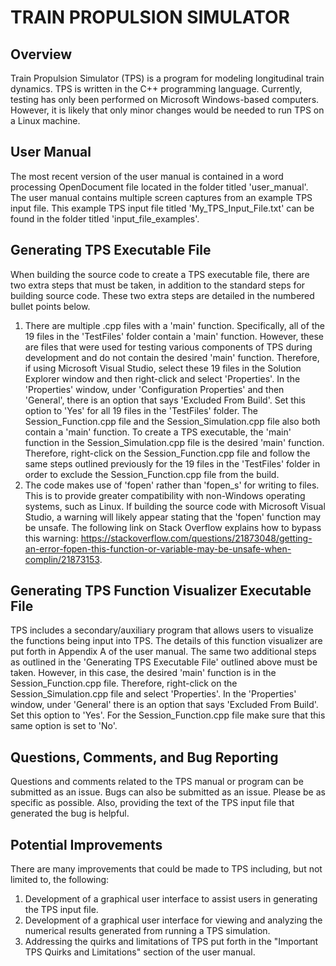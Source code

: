 # TRAIN PROPULSION SIMULATOR

## Overview
Train Propulsion Simulator (TPS) is a program for modeling longitudinal train dynamics.  TPS is written in the C++ programming language.  Currently, testing has only been performed on Microsoft Windows-based computers.  However, it is likely that only minor changes would be needed to run TPS on a Linux machine.

## User Manual
The most recent version of the user manual is contained in a word processing OpenDocument file located in the folder titled 'user_manual'.  The user manual contains multiple screen captures from an example TPS input file.  This example TPS input file titled 'My_TPS_Input_File.txt' can be found in the folder titled 'input_file_examples'.

## Generating TPS Executable File
When building the source code to create a TPS executable file, there are two extra steps that must be taken, in addition to the standard steps for building source code.  These two extra steps are detailed in the numbered bullet points below.
1. There are multiple .cpp files with a 'main' function.  Specifically, all of the 19 files in the 'TestFiles' folder contain a 'main' function. However, these are files that were used for testing various components of TPS during development and do not contain the desired 'main' function.  Therefore, if using Microsoft Visual Studio, select these 19 files in the Solution Explorer window and then right-click and select 'Properties'.  In the 'Properties' window, under 'Configuration Properties' and then 'General', there is an option that says 'Excluded From Build'.  Set this option to 'Yes' for all 19 files in the 'TestFiles' folder.  The Session_Function.cpp file and the Session_Simulation.cpp file also both contain a 'main' function.  To create a TPS executable, the 'main' function in the Session_Simulation.cpp file is the desired 'main' function.  Therefore, right-click on the Session_Function.cpp file and follow the same steps outlined previously for the 19 files in the 'TestFiles' folder in order to exclude the Session_Function.cpp file from the build.
2. The code makes use of 'fopen' rather than 'fopen_s' for writing to files.  This is to provide greater compatibility with non-Windows operating systems, such as Linux.  If building the source code with Microsoft Visual Studio, a warning will likely appear stating that the 'fopen' function may be unsafe.  The following link on Stack Overflow explains how to bypass this warning: https://stackoverflow.com/questions/21873048/getting-an-error-fopen-this-function-or-variable-may-be-unsafe-when-complin/21873153.

## Generating TPS Function Visualizer Executable File
TPS includes a secondary/auxiliary program that allows users to visualize the functions being input into TPS.  The details of this function visualizer are put forth in Appendix A of the user manual.  The same two additional steps as outlined in the 'Generating TPS Executable File' outlined above must be taken.  However, in this case, the desired 'main' function is in the Session_Function.cpp file.  Therefore, right-click on the Session_Simulation.cpp file and select 'Properties'.  In the 'Properties' window, under 'General' there is an option that says 'Excluded From Build'.  Set this option to 'Yes'.  For the Session_Function.cpp file make sure that this same option is set to 'No'.

## Questions, Comments, and Bug Reporting
Questions and comments related to the TPS manual or program can be submitted as an issue.
Bugs can also be submitted as an issue.  Please be as specific as possible.  Also, providing the text of the TPS input file that generated the bug is helpful.

## Potential Improvements
There are many improvements that could be made to TPS including, but not limited to, the following:
1. Development of a graphical user interface to assist users in generating the TPS input file.
2. Development of a graphical user interface for viewing and analyzing the numerical results generated from running a TPS simulation.
3. Addressing the quirks and limitations of TPS put forth in the "Important TPS Quirks and Limitations" section of the user manual.
